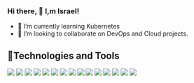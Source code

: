 ### Hi there, 👋 I,m Israel!





- 🌱 I’m currently learning Kubernetes
- 👯 I’m looking to collaborate on DevOps and Cloud projects.


## 🔧Technologies and Tools
![](https://img.shields.io/badge/Cloud-AWS-informational?style=flat&logo=amazon-aws&logoColor=white&color=035afc)
![](https://img.shields.io/badge/Metric_Dashboard-Grafana-informational?style=flat&logo=grafana&logoColor=white&color=035afc)
![](https://img.shields.io/badge/VCS-Git-informational?style=flat&logo=git&logoColor=white&color=035afc)
![](https://img.shields.io/badge/Hub-Github-informational?style=flat&logo=github&logoColor=white&color=035afc)
![](https://img.shields.io/badge/OS-Linux-informational?style=flat&logo=linux&logoColor=white&color=035afc)
![](https://img.shields.io/badge/Reverse_Proxy/Web_Server-Nginx-informational?style=flat&logo=nginx&logoColor=white&color=035afc)
![](https://img.shields.io/badge/Reverse_Proxy/Web_Server-Apache-informational?style=flat&logo=apache&logoColor=white&color=035afc)
![](https://img.shields.io/badge/Container_Runtime-Docker-informational?style=flat&logo=docker&logoColor=white&color=035afc)
![](https://img.shields.io/badge/Shell-Bash-informational?style=flat&logo=gnu-bash&logoColor=white&color=035afc)
![](https://img.shields.io/badge/IaC-Terraform-informational?style=flat&logo=terraform&logoColor=white&color=035afc)
![](https://img.shields.io/badge/CI/CD-Jenkins-informational?style=flat&logo=jenkins&logoColor=white&color=035afc)
![](https://img.shields.io/badge/Configuration_Management-Ansible-informational?style=flat&logo=ansible&logoColor=white&color=035afc)
![](https://img.shields.io/badge/Monitoring-Prometheus-informational?style=flat&logo=prometheus&logoColor=white&color=035afc)
![](https://img.shields.io/badge/Ordchestration_Tool-Kubernetes-informational?style=flat&logo=kubernetes&logoColor=white&color=035afc)
![](https://img.shields.io/badge/Linux-Ubuntu-informational?style=flat&logo=ubuntu&logoColor=white&color=035afc)

